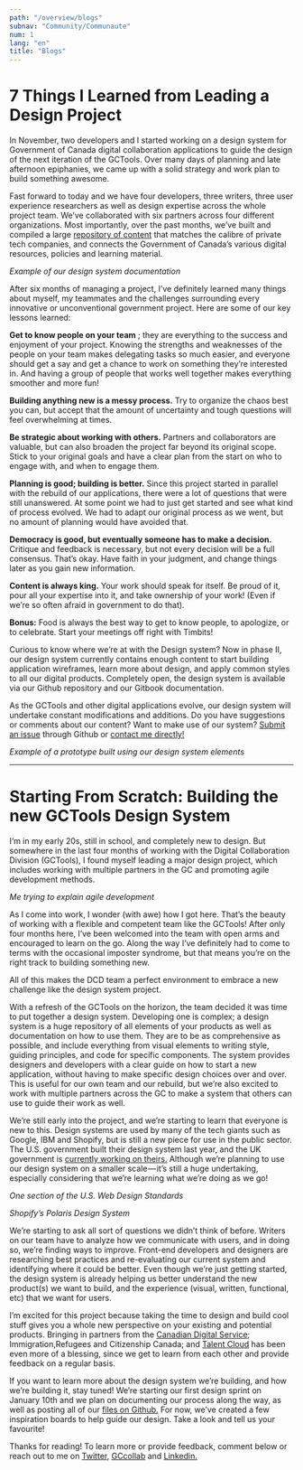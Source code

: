 ```yaml
---
path: "/overview/blogs"
subnav: "Community/Communaute"
num: 1
lang: "en"
title: "Blogs"
---
```


# 7 Things I Learned from Leading a Design Project
In November, two developers and I started working on a design system for Government of Canada digital collaboration applications to guide the design of the next iteration of the GCTools. Over many days of planning and late afternoon epiphanies, we came up with a solid strategy and work plan to build something awesome.

Fast forward to today and we have four developers, three writers, three user experience researchers as well as design expertise across the whole project team. We’ve collaborated with six partners across four different organizations. Most importantly, over the past months, we’ve built and compiled a large [repository of content](https://github.com/gctools-outilsgc/design-system/tree/master/documentation/pages) that matches the calibre of private tech companies, and connects the Government of Canada’s various digital resources, policies and learning material.


*Example of our design system documentation*

After six months of managing a project, I’ve definitely learned many things about myself, my teammates and the challenges surrounding every innovative or unconventional government project. Here are some of our key lessons learned:

**Get to know people on your team** ; they are everything to the success and enjoyment of your project. Knowing the strengths and weaknesses of the people on your team makes delegating tasks so much easier, and everyone should get a say and get a chance to work on something they’re interested in. And having a group of people that works well together makes everything smoother and more fun!

**Building anything new is a messy process.** Try to organize the chaos best you can, but accept that the amount of uncertainty and tough questions will feel overwhelming at times.


**Be strategic about working with others.** Partners and collaborators are valuable, but can also broaden the project far beyond its original scope. Stick to your original goals and have a clear plan from the start on who to engage with, and when to engage them.

**Planning is good; building is better.** Since this project started in parallel with the rebuild of our applications, there were a lot of questions that were still unanswered. At some point we had to just get started and see what kind of process evolved. We had to adapt our original process as we went, but no amount of planning would have avoided that.

**Democracy is good, but eventually someone has to make a decision.** Critique and feedback is necessary, but not every decision will be a full consensus. That’s okay. Have faith in your judgment, and change things later as you gain new information.

**Content is always king.** Your work should speak for itself. Be proud of it, pour all your expertise into it, and take ownership of your work! (Even if we’re so often afraid in government to do that).

**Bonus:** Food is always the best way to get to know people, to apologize, or to celebrate. Start your meetings off right with Timbits!

Curious to know where we’re at with the Design system?
Now in phase II, our design system currently contains enough content to start building application wireframes, learn more about design, and apply common styles to all our digital products. Completely open, the design system is available via our Github repository and our Gitbook documentation.

As the GCTools and other digital applications evolve, our design system will undertake constant modifications and additions. Do you have suggestions or comments about our content? Want to make use of our system? [Submit an issue](https://github.com/gctools-outilsgc/design-system/issues) through Github or [contact me directly!](mailto:sierra.duffey@tbs-sct.gc.ca)


*Example of a prototype built using our design system elements*


------------------------------------------------------------------------------------------------------


# Starting From Scratch: Building the new GCTools Design System

I‘m in my early 20s, still in school, and completely new to design. But somewhere in the last four months of working with the Digital Collaboration Division (GCTools), I found myself leading a major design project, which includes working with multiple partners in the GC and promoting agile development methods.


*Me trying to explain agile development*

As I come into work, I wonder (with awe) how I got here. That’s the beauty of working with a flexible and competent team like the GCTools! After only four months here, I’ve been welcomed into the team with open arms and encouraged to learn on the go. Along the way I’ve definitely had to come to terms with the occasional imposter syndrome, but that means you’re on the right track to building something new.


All of this makes the DCD team a perfect environment to embrace a new challenge like the design system project.

With a refresh of the GCTools on the horizon, the team decided it was time to put together a design system. Developing one is complex; a design system is a huge repository of all elements of your products as well as documentation on how to use them. They are to be as comprehensive as possible, and include everything from visual elements to writing style, guiding principles, and code for specific components. The system provides designers and developers with a clear guide on how to start a new application, without having to make specific design choices over and over. This is useful for our own team and our rebuild, but we’re also excited to work with multiple partners across the GC to make a system that others can use to guide their work as well.


We’re still early into the project, and we’re starting to learn that everyone is new to this. Design systems are used by many of the tech giants such as Google, IBM and Shopify, but is still a new piece for use in the public sector. The U.S. government built their design system last year, and the UK government is [currently working on theirs.](https://gds.blog.gov.uk/2017/10/30/building-the-gov-uk-design-system/) Although we’re planning to use our design system on a smaller scale — it’s still a huge undertaking, especially considering that we’re learning what we’re doing as we go!

*One section of the U.S. Web Design Standards*

*Shopify’s Polaris Design System*

We’re starting to ask all sort of questions we didn’t think of before. Writers on our team have to analyze how we communicate with users, and in doing so, we’re finding ways to improve. Front-end developers and designers are researching best practices and re-evaluating our current system and identifying where it could be better. Even though we’re just getting started, the design system is already helping us better understand the new product(s) we want to build, and the experience (visual, written, functional, etc) that we want for users.

I’m excited for this project because taking the time to design and build cool stuff gives you a whole new perspective on your existing and potential products. Bringing in partners from the [Canadian Digital Service](https://digital.canada.ca/); Immigration,Refugees and Citizenship Canada; and [Talent Cloud](https://gccollab.ca/groups/profile/19750/entalent-cloudfrnuage-de-talent) has been even more of a blessing, since we get to learn from each other and provide feedback on a regular basis.

If you want to learn more about the design system we’re building, and how we’re building it, stay tuned! We’re starting our first design sprint on January 10th and we plan on documenting our process along the way, as well as posting all of our [files on Github.](https://github.com/gctools-outilsgc/design-system) For now, we’ve created a few inspiration boards to help guide our design. Take a look and tell us your favourite!

Thanks for reading! To learn more or provide feedback, comment below or reach out to me on [Twitter](https://twitter.com/s_duffey), [GCcollab](https://gccollab.ca/profile/Sduff) and [Linkedin.](https://www.linkedin.com/in/sierraduffey/)
